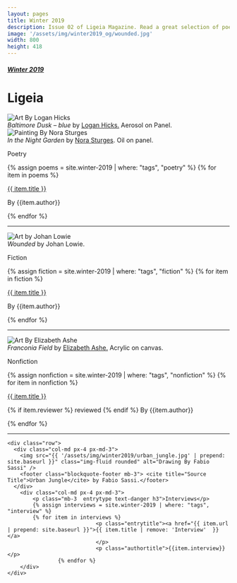 ```yaml
---
layout: pages
title: Winter 2019
description: Issue 02 of Ligeia Magazine. Read a great selection of poetry, fiction, nonfiction, and interviews.
image: '/assets/img/winter2019_og/wounded.jpg'
width: 800
height: 418
---
```

<div class="jumbotron jumbotron-fluid padding-main">
	<div class="container h-100">
		<div class="row h-100">
			<div class="col text-center my-auto pb-4">
				<div class="m-2 p-2 m-md-3 p-md-3">
					<h5 class="text-center issuename pb-5">
            <a href="{{ '/winter-2019' | prepend: site.baseurl }}">Winter 2019</a>
          </h5>
					<h1 class="text-center display-4 font-weight-bold mainpagename">
            Ligeia
          </h1>
				</div>
			</div>
		</div>
	</div>
</div>
<div class="container mt-5">

<div class="row">
	<div class="col-md px-4 px-md-3">
	<img src="{{ '/assets/img/winter2019/baltimore.jpg' | prepend: site.baseurl }}"   class="img-fluid  rounded" alt="Art By Logan Hicks" />
		<footer class="blockquote-footer mb-3"> <cite title="Source Title">Baltimore Dusk – blue</cite> by <a href="http://workhorsevisuals.com" target="_blank">Logan Hicks.</a> Aerosol on Panel.</footer>
		<img src="{{ '/assets/img/winter2019/night_garden.jpg' | prepend: site.baseurl }}" class="img-fluid rounded" alt="Painting By Nora Sturges" />
		<footer class="blockquote-footer mb-3"> <cite title="Source Title">In the Night Garden</cite> by <a href="http://norasturges.com/" target="_blank">Nora Sturges</a>.  Oil on panel.</footer>
	</div>
	<div class="col-md px-4 px-md-3">
	<p class="mb-3 entrytype text-danger h3">Poetry</p>
	{% assign poems = site.winter-2019 | where: "tags", "poetry" %}
	{% for item in poems %}
						<p class="entrytitle"><a href="{{ item.url | prepend: site.baseurl }}">{{ item.title }}</a>
						</p>
						<p class="authortitle"><span class="entryby">By</span> {{item.author}}</p>
	    {% endfor %}
	</div>
</div>
<hr />

<div class="row">
		<div class="col-md px-4 px-md-3">
		<img src="{{ '/assets/img/winter2019/johan_lowie.jpg' | prepend: site.baseurl }}" class="img-fluid rounded" alt="Art by Johan Lowie"/>
		<footer class="blockquote-footer mb-3"> <cite title="Source Title">Wounded</cite> by Johan Lowie.</footer>
		</div>
		<div class="col-md px-4 px-md-3">
		<p class="mb-3 entrytype text-danger h3">Fiction</p>
		{% assign fiction = site.winter-2019 | where: "tags", "fiction" %}
		{% for item in fiction %}
							<p class="entrytitle"><a href="{{ item.url | prepend: site.baseurl }}">{{ item.title }}</a>
							</p>
							<p class="authortitle"><span class="entryby">By</span> {{item.author}}</p>
		    {% endfor %}
		</div>
	</div>
<hr />

  <div class="row">
    <div class="col-md px-4 px-md-3">
		<img src="{{ '/assets/img/winter2019/fields.jpg' | prepend: site.baseurl }}"   class="img-fluid  rounded" alt="Art By Elizabeth Ashe" />
			<footer class="blockquote-footer mb-3"> <cite title="Source Title">Franconia Field</cite> by <a href="http://www.elizabethashe.com/" target="_blank">Elizabeth Ashe.</a> Acrylic on canvas.</footer>
    </div>
		<div class="col-md px-4 px-md-3">
			<p class="mb-3  entrytype text-danger h3">Nonfiction</p>
			{% assign nonfiction = site.winter-2019 | where: "tags", "nonfiction" %}
			{% for item in nonfiction %}
								<p class="entrytitle"><a href="{{ item.url | prepend: site.baseurl }}">{{ item.title }}</a>
								</p>
								<p class="authortitle"><span class="entryby">{% if item.reviewer %} reviewed {% endif %} By</span> {{item.author}}</p>
					{% endfor %}
		</div>
  </div>
  <hr />

	<div class="row">
	  <div class="col-md px-4 px-md-3">
		<img src="{{ '/assets/img/winter2019/urban_jungle.jpg' | prepend: site.baseurl }}" class="img-fluid rounded" alt="Drawing By Fabio Sassi" />
		<footer class="blockquote-footer mb-3"> <cite title="Source Title">Urban Jungle</cite> by Fabio Sassi.</footer>
	  </div>
		<div class="col-md px-4 px-md-3">
			<p class="mb-3  entrytype text-danger h3">Interviews</p>
			{% assign interviews = site.winter-2019 | where: "tags", "interview" %}
			{% for item in interviews %}
								<p class="entrytitle"><a href="{{ item.url | prepend: site.baseurl }}">{{ item.title | remove: 'Interview'  }}</a>
								</p>
								<p class="authortitle">{{item.interview}}</p>
					{% endfor %}
		</div>
	</div>
</div>
